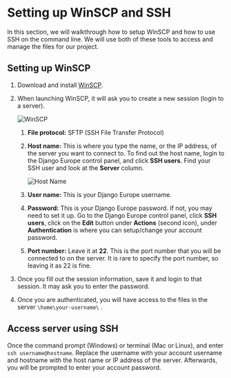 # Setting up WinSCP and SSH

In this section, we will walkthrough how to setup WinSCP and how to use SSH on the command line. We will use both of these tools to access and manage the files for our project.

## Setting up WinSCP

1. Download and install [WinSCP](https://winscp.net/eng/download.php).

2. When launching WinSCP, it will ask you to create a new session (login to a server).

   ![WinSCP](<https://i.imgur.com/5xXaV6G.png>)

   1. **File protocol:** SFTP (SSH File Transfer Protocol)

   2. **Host name:** This is where you type the name, or the IP address, of the server you want to connect to. To find out the host name, login to the Django Europe control panel, and click **SSH users**. Find your SSH user and look at the **Server** column.

      ![Host Name](<https://i.imgur.com/NzdiVEp.png>)

   3. **User name:** This is your Django Europe username.

   4. **Password:** This is your Django Europe password. If not, you may need to set it up. Go to the Django Europe control panel, click **SSH users**, click on the **Edit** button under **Actions** (second icon), under **Authentication** is where you can setup/change your account password.

   5. **Port number:** Leave it at **22**. This is the port number that you will be connected to on the server. It is rare to specify the port number, so leaving it as 22 is fine.

3. Once you fill out the session information, save it and login to that session. It may ask you to enter the password.

4. Once you are authenticated, you will have access to the files in the server `\home\your-username\` .

## Access server using SSH

Once the command prompt (Windows) or terminal (Mac or Linux), and enter `ssh username@hostname`. Replace the username with your account username and hostname with the host name or IP address of the server. Afterwards, you will be prompted to enter your account password.
